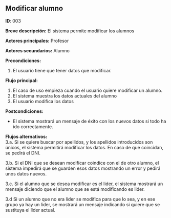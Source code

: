 ## Modificar alumno
**ID**: 003

**Breve descripción:** El sistema permite modificar los alumnos

**Actores principales:** Profesor

**Actores secundarios:** Alumno

**Precondiciones:**
1. El usuario tiene que tener datos que modificar.

**Flujo principal:**
1. El caso de uso empieza cuando el usuario quiere modificar un alumno.
2. El sistema muestra los datos actuales del alumno
3. El usuario modifica los datos

**Postcondiciones:**
* El sistema mostrará un mensaje de éxito con los nuevos datos si todo ha ido correctamente.

**Flujos alternativos:**  
 3.a. Si se quiere buscar por apellidos, y los apellidos introducidos son únicos, el sistema permitirá modificar los datos. En caso de que coincidan, se pedirá el DNI.
 
 3.b. Si el DNI que se desean modificar coindice con el de otro alumno, el sistema impedirá que se guarden esos datos mostrando un error y pedirá unos datos nuevos.
 
 3.c. Si el alumno que se desea modificar es el lider, el sistema mostrará un mensaje diciendo que el alumno que se está modificando es lider.
 
 3.d Si un alumno que no era lider se modifica para que lo sea, y en ese grupo ya hay un lider, se mostrará un mensaje indicando si quiere que se sustituya el lider actual.

